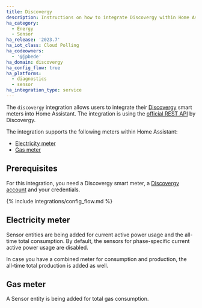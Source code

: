```yaml
---
title: Discovergy
description: Instructions on how to integrate Discovergy within Home Assistant.
ha_category:
  - Energy
  - Sensor
ha_release: '2023.7'
ha_iot_class: Cloud Polling
ha_codeowners:
  - '@jpbede'
ha_domain: discovergy
ha_config_flow: true
ha_platforms:
  - diagnostics
  - sensor
ha_integration_type: service
---
```


The `discovergy` integration allows users to integrate their [Discovergy](https://discovergy.com/) smart meters into Home Assistant.
The integration is using the [official REST API](https://api.discovergy.com/docs/#/) by Discovergy.

The integration supports the following meters within Home Assistant:

- [Electricity meter](#electricity-meter)
- [Gas meter](#gas-meter)

## Prerequisites

For this integration, you need a Discovergy smart meter, a [Discovergy account](https://my.discovergy.com/) and your credentials.

{% include integrations/config_flow.md %}

## Electricity meter

Sensor entities are being added for current active power usage and the all-time total consumption.
By default, the sensors for phase-specific current active power usage are disabled.

In case you have a combined meter for consumption and production, the all-time total production is added as well.

## Gas meter

A Sensor entity is being added for total gas consumption.
